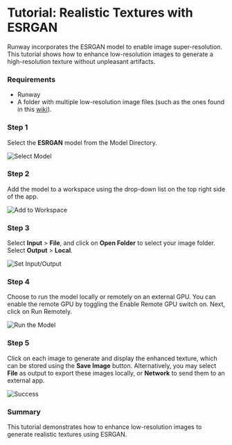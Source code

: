 
# Tutorial: Realistic Textures with ESRGAN

Runway incorporates the ESRGAN model to enable image super-resolution. This tutorial shows how to enhance low-resolution images to generate a high-resolution texture without unpleasant artifacts.

### Requirements
* Runway
* A folder with multiple low-resolution image files (such as the ones found in this [wiki](https://wiki.minetest.net/Low_resolution_texture_packs)).


### Step 1

Select the **ESRGAN** model from the Model Directory.

![Select Model](assets/images/tutorials/tutorial_esrgan/01_select_model.png)

### Step 2

Add the model to a workspace using the drop-down list on the top right
side of the app.

![Add to Workspace](assets/images/tutorials/tutorial_esrgan/02_add_to_workspace.png)

### Step 3

Select **Input** > **File**, and click on **Open Folder** to select
your image folder.
Select **Output** > **Local**.

![Set Input/Output](assets/images/tutorials/tutorial_esrgan/03_set_io.png)

### Step 4

Choose to run the model locally or remotely on an external GPU. You can enable the remote GPU by toggling the Enable Remote GPU switch on. Next, click on Run Remotely.

![Run the Model](assets/images/tutorials/tutorial_esrgan/04_start.png)

### Step 5

Click on each image to generate and display the enhanced texture, which can be stored using the **Save Image** button.
Alternatively, you may select **File** as output to export these images locally, or **Network** to send them to an external app.

![Success](assets/images/tutorials/tutorial_esrgan/05_success.png)

### Summary

This tutorial demonstrates how to enhance low-resolution images to generate realistic textures using ESRGAN.
